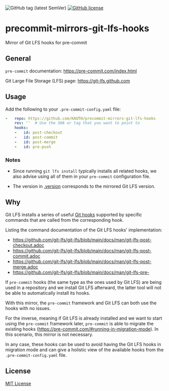 ![GitHub tag (latest SemVer)](https://img.shields.io/github/v/tag/KAUTH/precommit-mirrors-git-lfs-hooks)
[![GitHub license](https://img.shields.io/github/license/KAUTH/precommit-mirrors-git-lfs-hooks)](https://github.com/KAUTH/precommit-mirrors-git-lfs-hooks/blob/main/LICENSE)

# precommit-mirrors-git-lfs-hooks
Mirror of Git LFS hooks for pre-commit

## General
`pre-commit` documentation: https://pre-commit.com/index.html

Git Large File Storage (LFS) page: https://git-lfs.github.com

## Usage
Add the following to your `.pre-commit-config.yaml` file:

```yaml
-   repo: https://github.com/KAUTH/precommit-mirrors-git-lfs-hooks
    rev: ''  # Use the SHA or tag that you want to point to
    hooks:
    -   id: post-checkout
    -   id: post-commit
    -   id: post-merge
    -   id: pre-push
```

### Notes
- Since running `git lfs install` typically installs all related hooks, we also
advise using all of them in your `pre-commit` configuration file.

- The version in [.version](https://github.com/KAUTH/precommit-mirrors-git-lfs-hooks/blob/main/git-lfs-hooks-update/.version)
corresponds to the mirrored Git LFS version.

## Why
Git LFS installs a series of useful [Git hooks](https://git-scm.com/docs/githooks)
supported by specific commands that are called from the corresponding hook.

Listing the command documentation of the Git LFS hooks' implementation:
- https://github.com/git-lfs/git-lfs/blob/main/docs/man/git-lfs-post-checkout.adoc
- https://github.com/git-lfs/git-lfs/blob/main/docs/man/git-lfs-post-commit.adoc
- https://github.com/git-lfs/git-lfs/blob/main/docs/man/git-lfs-post-merge.adoc
- https://github.com/git-lfs/git-lfs/blob/main/docs/man/git-lfs-pre-

If `pre-commit` hooks (the same type as the ones used by Git LFS) are being used in a repository
and we install Git LFS afterward, the latter tool will not be able to automatically install
its hooks.

With this mirror, the `pre-commit` framework and Git LFS can both use the hooks
with no issues.

For the inverse, meaning if Git LFS is already installed and we want to
start using the `pre-commit` framework later, `pre-commit` is able to migrate
the existing hooks (https://pre-commit.com/#running-in-migration-mode). In this
scenario, this mirror is not necessary.

In any case, these hooks can be used to avoid having the Git LFS hooks in migration
mode and can give a holistic view of the available hooks from the `.pre-commit-config.yaml` file.

## License
[MIT License](https://github.com/KAUTH/precommit-mirrors-git-lfs-hooks/blob/main/LICENSE)
